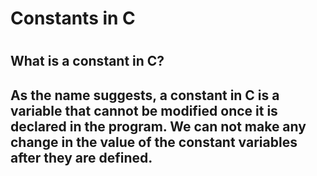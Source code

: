 <h1> Constants in C <h1>
<h2> What is a constant in C? <h2>
As the name suggests, a constant in C is a variable that cannot be modified once it is declared in the program. We can not make any change in the value of the constant variables after they are defined.

